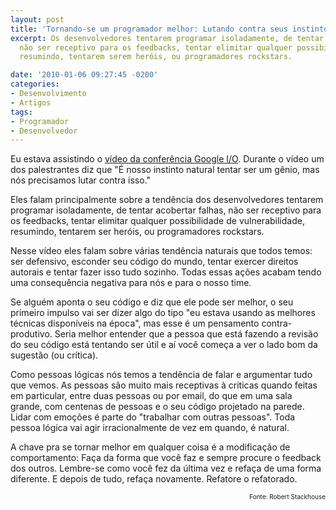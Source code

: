 ```yaml
---
layout: post
title: 'Tornando-se um programador melhor: Lutando contra seus instintos'
excerpt: Os desenvolvedores tentarem programar isoladamente, de tentar acobertar felhas,
  não ser receptivo para os feedbacks, tentar elimitar qualquer possibilidade de vulnerabilidade,
  resumindo, tentarem serem heróis, ou programadores rockstars.

date: '2010-01-06 09:27:45 -0200'
categories:
- Desenvolvimento
- Artigos
tags:
- Programador
- Desenvolvedor
---
```

<p>Eu estava assistindo o <a href="http://code.google.com/intl/de-DE/events/io/2009/sessions/MythGeniusProgrammer.html" target="_blank">vídeo da conferência Google I/O</a>. Durante o vídeo um dos palestrantes diz que "É nosso instinto natural tentar ser um gênio, mas nós precisamos lutar contra isso."</p>
<p>Eles falam principalmente sobre a tendência dos desenvolvedores tentarem programar isoladamente, de tentar acobertar falhas, não ser receptivo para os feedbacks, tentar elimitar qualquer possibilidade de vulnerabilidade, resumindo, tentarem ser heróis, ou programadores rockstars.</p>
<p>Nesse vídeo eles falam sobre várias tendência naturais que todos temos: ser defensivo, esconder seu código do mundo, tentar exercer direitos autorais e tentar fazer isso tudo sozinho. Todas essas ações acabam tendo uma consequência negativa para nós e para o nosso time.</p>
<p>Se alguém aponta o seu código e diz que ele pode ser melhor, o seu primeiro impulso vai ser dizer algo do tipo "eu estava usando as melhores técnicas disponíveis na época", mas esse é um pensamento contra-produtivo. Seria melhor entender que a pessoa que está fazendo a revisão do seu código está tentando ser útil e aí você começa a ver o lado bom da sugestão (ou crítica).</p>
<p>Como pessoas lógicas nós temos a tendência de falar e argumentar tudo que vemos. As pessoas são muito mais receptivas à criticas quando feitas em particular, entre duas pessoas ou por email, do que em uma sala grande, com centenas de pessoas e o seu código projetado na parede. Lidar com emoções é parte do "trabalhar com outras pessoas". Toda pessoa lógica vai agir irracionalmente de vez em quando, é natural.</p>
<p>A chave pra se tornar melhor em qualquer coisa é a modificação de comportamento: Faça da forma que você faz e sempre procure o feedback dos outros. Lembre-se como você fez da última vez e refaça de uma forma diferente. E depois de tudo, refaça novamente. Refatore o refatorado.</p>
<p style="font-size: 10px; text-align: right">Fonte: Robert Stackhouse</p>
